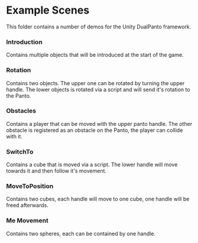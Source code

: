 # Example Scenes
This folder contains a number of demos for the Unity DualPanto framework.

### Introduction
Contains multiple objects that will be introduced at the start of the game.

### Rotation
Contains two objects. The upper one can be rotated by turning the upper handle. The lower objects is rotated via a script and will send it's rotation to the Panto.

### Obstacles
Contains a player that can be moved with the upper panto handle. The other obstacle is registered as an obstacle on the Panto, the player can collide with it.

### SwitchTo
Contains a cube that is moved via a script. The lower handle will move towards it and then follow it's movement.

### MoveToPosition
Contains two cubes, each handle will move to one cube, one handle will be freed afterwards.

### Me Movement
Contains two spheres, each can be contained by one handle.